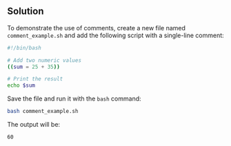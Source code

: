 ## Solution

To demonstrate the use of comments, create a new file named `comment_example.sh` and add the following script with a single-line comment:

```bash
#!/bin/bash

# Add two numeric values
((sum = 25 + 35))

# Print the result
echo $sum
```

Save the file and run it with the `bash` command:

```bash
bash comment_example.sh
```

The output will be:

```bash
60
```
